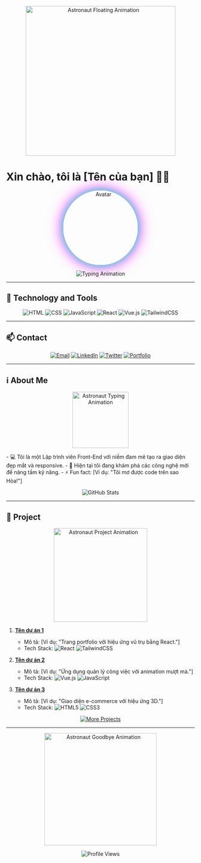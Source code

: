 <p align="center">
  <img src="https://media.giphy.com/media/26ufc6zHU8b5spOHm/giphy.gif" width="400" alt="Astronaut Floating Animation">
</p>

# Xin chào, tôi là [Tên của bạn] 👨‍🚀

<p align="center">
  <img src="link-to-your-avatar-image.jpg" width="200" style="border-radius: 50%; box-shadow: 0 0 20px #00ffcc, 0 0 40px #ff00ff;" alt="Avatar">
</p>

<p align="center">
  <img src="https://readme-typing-svg.herokuapp.com?font=Orbitron&size=20&color=00ffcc¢er=true&vCenter=true&width=450&lines=Tôi+là+lập+trình+viên+Front-End;Chào+mừng+đến+với+vũ+trụ+của+tôi!" alt="Typing Animation">
</p>

---

## 🔧 Technology and Tools
<p align="center">
  <img src="https://img.shields.io/badge/HTML-E34F26?style=for-the-badge&logo=html5&logoColor=white&labelColor=000000&ringColor=00ffcc" alt="HTML">
  <img src="https://img.shields.io/badge/CSS-1572B6?style=for-the-badge&logo=css3&logoColor=white&labelColor=000000&ringColor=ff00ff" alt="CSS">
  <img src="https://img.shields.io/badge/JavaScript-F7DF1E?style=for-the-badge&logo=javascript&logoColor=black&labelColor=000000&ringColor=00ffcc" alt="JavaScript">
  <img src="https://img.shields.io/badge/React-61DAFB?style=for-the-badge&logo=react&logoColor=black&labelColor=000000&ringColor=ff00ff" alt="React">
  <img src="https://img.shields.io/badge/Vue.js-4FC08D?style=for-the-badge&logo=vue.js&logoColor=white&labelColor=000000&ringColor=00ffcc" alt="Vue.js">
  <img src="https://img.shields.io/badge/TailwindCSS-38B2AC?style=for-the-badge&logo=tailwind-css&logoColor=white&labelColor=000000&ringColor=ff00ff" alt="TailwindCSS">
</p>

---

## 📫 Contact
<p align="center">
  <a href="mailto:your-email@example.com"><img src="https://img.shields.io/badge/Email-D14836?style=for-the-badge&logo=gmail&logoColor=white&labelColor=000000&ringColor=00ffcc" alt="Email"></a>
  <a href="https://linkedin.com/in/your-profile"><img src="https://img.shields.io/badge/LinkedIn-0077B5?style=for-the-badge&logo=linkedin&logoColor=white&labelColor=000000&ringColor=ff00ff" alt="LinkedIn"></a>
  <a href="https://twitter.com/yourusername"><img src="https://img.shields.io/badge/Twitter-1DA1F2?style=for-the-badge&logo=twitter&logoColor=white&labelColor=000000&ringColor=00ffcc" alt="Twitter"></a>
  <a href="https://your-portfolio-link.com"><img src="https://img.shields.io/badge/Portfolio-FF7139?style=for-the-badge&logo=About.me&logoColor=white&labelColor=000000&ringColor=ff00ff" alt="Portfolio"></a>
</p>

---

## ℹ️ About Me
<p align="center">
  <img src="https://media.giphy.com/media/11ISwbgCxEzMyY/giphy.gif" width="150" alt="Astronaut Typing Animation">
</p>
- 💻 Tôi là một Lập trình viên Front-End với niềm đam mê tạo ra giao diện đẹp mắt và responsive.  
- 🌌 Hiện tại tôi đang khám phá các công nghệ mới để nâng tầm kỹ năng.  
- ⚡ Fun fact: [Ví dụ: "Tôi mơ được code trên sao Hỏa!"]  

<p align="center">
  <img src="https://github-readme-stats.vercel.app/api?username=yourusername&show_icons=true&theme=transparent&hide_border=true&bg_color=0D1117&title_color=00ffcc&icon_color=ff00ff&text_color=ffffff" alt="GitHub Stats">
</p>

---

## 🚀 Project
<p align="center">
  <img src="https://media.giphy.com/media/26ufnwz3wDUli7GU0/giphy.gif" width="250" alt="Astronaut Project Animation">
</p>

1. **[Tên dự án 1](link-to-repo-or-live-demo)**  
   - Mô tả: [Ví dụ: "Trang portfolio với hiệu ứng vũ trụ bằng React."]  
   - Tech Stack: <img src="https://img.shields.io/badge/React-61DAFB?style=flat-square&logo=react&logoColor=black" alt="React"> <img src="https://img.shields.io/badge/TailwindCSS-38B2AC?style=flat-square&logo=tailwind-css&logoColor=white" alt="TailwindCSS">

2. **[Tên dự án 2](link-to-repo-or-live-demo)**  
   - Mô tả: [Ví dụ: "Ứng dụng quản lý công việc với animation mượt mà."]  
   - Tech Stack: <img src="https://img.shields.io/badge/Vue.js-4FC08D?style=flat-square&logo=vue.js&logoColor=white" alt="Vue.js"> <img src="https://img.shields.io/badge/JavaScript-F7DF1E?style=flat-square&logo=javascript&logoColor=black" alt="JavaScript">

3. **[Tên dự án 3](link-to-repo-or-live-demo)**  
   - Mô tả: [Ví dụ: "Giao diện e-commerce với hiệu ứng 3D."]  
   - Tech Stack: <img src="https://img.shields.io/badge/HTML5-E34F26?style=flat-square&logo=html5&logoColor=white" alt="HTML5"> <img src="https://img.shields.io/badge/CSS3-1572B6?style=flat-square&logo=css3&logoColor=white" alt="CSS3">

<p align="center">
  <a href="https://github.com/yourusername?tab=repositories"><img src="https://img.shields.io/badge/Khám+phá+thêm-00ffcc?style=for-the-badge&logo=github&logoColor=white&labelColor=000000&ringColor=ff00ff" alt="More Projects"></a>
</p>

---

<p align="center">
  <img src="https://media.giphy.com/media/3o6ozvbQhS5aL9qU4o/giphy.gif" width="300" alt="Astronaut Goodbye Animation">
</p>

<p align="center">
  <img src="https://komarev.com/ghpvc/?username=yourusername&color=ff00ff&style=flat-square&label=Lượt+ghé+thăm" alt="Profile Views">
</p>
